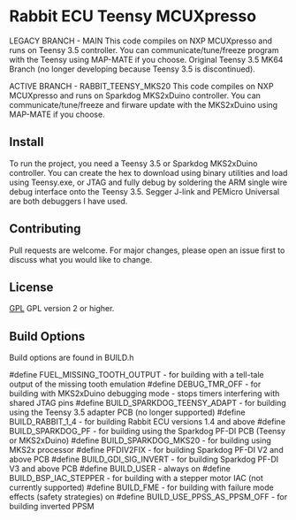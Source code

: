 # Rabbit ECU Teensy MCUXpresso

LEGACY BRANCH - MAIN
This code compiles on NXP MCUXpresso and runs on Teensy 3.5 controller. You can communicate/tune/freeze program with the Teensy using MAP-MATE if you choose. Original Teensy 3.5 MK64 Branch (no longer developing because Teensy 3.5 is discontinued).

ACTIVE BRANCH - RABBIT_TEENSY_MKS20
This code compiles on NXP MCUXpresso and runs on Sparkdog MKS2xDuino controller. You can communicate/tune/freeze and firware update with the MKS2xDuino using MAP-MATE if you choose.

## Install
To run the project, you need a Teensy 3.5 or Sparkdog MKS2xDuino controller. You can create the hex to download using binary utilities and load using Teensy.exe, or JTAG and fully debug by soldering the ARM single wire debug interface onto the Teensy 3.5. Segger J-link and PEMicro Universal are both debuggers I have used.

## Contributing
Pull requests are welcome. For major changes, please open an issue first to discuss what you would like to change.

## License
[GPL](http://www.gnu.org/licenses/gpl.html) GPL version 2 or higher.

## Build Options
Build options are found in BUILD.h

#define FUEL_MISSING_TOOTH_OUTPUT - for building with a tell-tale output of the missing tooth emulation
#define DEBUG_TMR_OFF - for building with MKS2xDuino debugging mode - stops timers interfering with shared JTAG pins
#define BUILD_SPARKDOG_TEENSY_ADAPT - for building using the Teensy 3.5 adapter PCB (no longer supported)
#define BUILD_RABBIT_1_4 - for building Rabbit ECU versions 1.4 and above
#define BUILD_SPARKDOG_PF - for building using the Sparkdog PF-DI PCB (Teensy or MKS2xDuino)
#define BUILD_SPARKDOG_MKS20 - for building using MKS2x processor
#define PFDIV2FIX - for building Sparkdog PF-DI V2 and above PCB
#define BUILD_GDI_SIG_INVERT - for building Sparkdog PF-DI V3 and above PCB
#define BUILD_USER - always on
#define BUILD_BSP_IAC_STEPPER - for building with a stepper motor IAC (not currently supported)
#define BUILD_FME - for building with failure mode effects (safety strategies) on
#define BUILD_USE_PPSS_AS_PPSM_OFF - for building inverted PPSM


